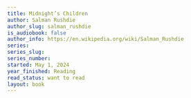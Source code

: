 ```yaml
---
title: Midnight’s Children
author: Salman Rushdie
author_slug: salman_rushdie
is_audiobook: false
author_info: https://en.wikipedia.org/wiki/Salman_Rushdie
series: 
series_slug: 
series_number: 
started: May 1, 2024
year_finished: Reading
read_status: want to read
layout: book
---
```


